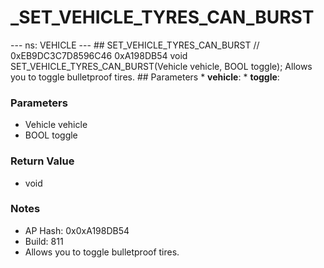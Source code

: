# _SET_VEHICLE_TYRES_CAN_BURST

--- ns: VEHICLE --- ## SET_VEHICLE_TYRES_CAN_BURST  // 0xEB9DC3C7D8596C46 0xA198DB54 void SET_VEHICLE_TYRES_CAN_BURST(Vehicle vehicle, BOOL toggle);  Allows you to toggle bulletproof tires.  ## Parameters * **vehicle**: * **toggle**:

### Parameters
* Vehicle vehicle
* BOOL toggle

### Return Value
* void

### Notes
* AP Hash: 0x0xA198DB54
* Build: 811
* Allows you to toggle bulletproof tires.

